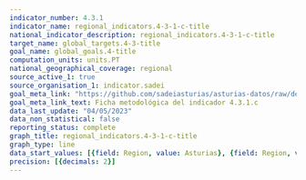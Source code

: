 ```yaml
---
indicator_number: 4.3.1
indicator_name: regional_indicators.4-3-1-c-title
national_indicator_description: regional_indicators.4-3-1-c-title
target_name: global_targets.4-3-title
goal_name: global_goals.4-title
computation_units: units.PT
national_geographical_coverage: regional
source_active_1: true
source_organisation_1: indicator.sadei
goal_meta_link: "https://github.com/sadeiasturias/asturias-datos/raw/develop/descargas/metodologia/4.3.1.c.pdf"
goal_meta_link_text: Ficha metodológica del indicador 4.3.1.c
data_last_update: "04/05/2023"
data_non_statistical: false
reporting_status: complete
graph_title: regional_indicators.4-3-1-c-title
graph_type: line
data_start_values: [{field: Region, value: Asturias}, {field: Region, value: España}]
precision: [{decimals: 2}]
---
```


